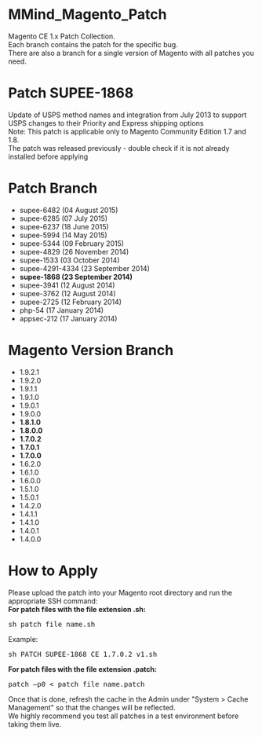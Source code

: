 MMind_Magento_Patch
==================

Magento CE 1.x Patch Collection.<br />
Each branch contains the patch for the specific bug.<br />
There are also a branch for a single version of Magento with all patches you need.

# Patch SUPEE-1868

Update of USPS method names and integration from July 2013 to support USPS changes to their Priority and Express shipping options<br />
Note: This patch is applicable only to Magento Community Edition 1.7 and 1.8.<br />
The patch was released previously - double check if it is not already installed before applying

# Patch Branch

- supee-6482 (04 August 2015)
- supee-6285 (07 July 2015)
- supee-6237 (18 June 2015)
- supee-5994 (14 May 2015)
- supee-5344 (09 February 2015)
- supee-4829 (26 November 2014)
- supee-1533 (03 October 2014)
- supee-4291-4334 (23 September 2014)
- **supee-1868 (23 September 2014)**
- supee-3941 (12 August 2014)
- supee-3762 (12 August 2014)
- supee-2725 (12 February 2014)
- php-54 (17 January 2014)
- appsec-212 (17 January 2014)

# Magento Version Branch

- 1.9.2.1
- 1.9.2.0
- 1.9.1.1
- 1.9.1.0
- 1.9.0.1
- 1.9.0.0
- **1.8.1.0**
- **1.8.0.0**
- **1.7.0.2**
- **1.7.0.1**
- **1.7.0.0**
- 1.6.2.0
- 1.6.1.0
- 1.6.0.0
- 1.5.1.0
- 1.5.0.1
- 1.4.2.0
- 1.4.1.1
- 1.4.1.0
- 1.4.0.1
- 1.4.0.0

# How to Apply

Please upload the patch into your Magento root directory and run the appropriate SSH command:<br />
**For patch files with the file extension .sh:** 

<pre>
sh patch_file_name.sh
</pre>

Example: 
<pre>
sh PATCH_SUPEE-1868_CE_1.7.0.2_v1.sh
</pre>

**For patch files with the file extension .patch:**

<pre>
patch –p0 < patch_file_name.patch
</pre>

Once that is done, refresh the cache in the Admin under "System > Cache Management" so that the changes will be reflected.<br />
We highly recommend you test all patches in a test environment before taking them live.